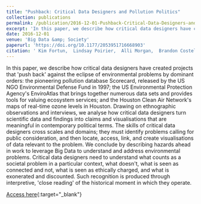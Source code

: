 ```yaml
---
title: "Pushback: Critical Data Designers and Pollution Politics"
collection: publications
permalink: /publication/2016-12-01-Pushback-Critical-Data-Designers-and-Pollution-Politics
excerpt: 'In this paper, we describe how critical data designers have created projects that &apos;push back&apos; against the eclipse of environmental problems by dominant orders: the pioneering pollution database Scorecard, released by the US NGO Environmental Defense Fund in 1997; the US Environmental Protection Agen...'
date: 2016-12-01
venue: 'Big Data &amp; Society'
paperurl: 'https://doi.org/10.1177/2053951716668903'
citation: ' Kim Fortun,  Lindsay Poirier,  Alli Morgan,  Brandon Costelloe-Kuehn,  Mike Fortun. 2016. &quot;Pushback: Critical Data Designers and Pollution Politics.&quot; <i>Big Data &amp; Society</i> 3(2), 2053951716668903. SAGE Publications Ltd.'
---
```

In this paper, we describe how critical data designers have created projects that &apos;push back&apos; against the eclipse of environmental problems by dominant orders: the pioneering pollution database Scorecard, released by the US NGO Environmental Defense Fund in 1997; the US Environmental Protection Agency&apos;s EnviroAtlas that brings together numerous data sets and provides tools for valuing ecosystem services; and the Houston Clean Air Network&apos;s maps of real-time ozone levels in Houston. Drawing on ethnographic observations and interviews, we analyse how critical data designers turn scientific data and findings into claims and visualisations that are meaningful in contemporary political terms. The skills of critical data designers cross scales and domains; they must identify problems calling for public consideration, and then locate, access, link, and create visualisations of data relevant to the problem. We conclude by describing hazards ahead in work to leverage Big Data to understand and address environmental problems. Critical data designers need to understand what counts as a societal problem in a particular context, what doesn&apos;t, what is seen as connected and not, what is seen as ethically charged, and what is exonerated and discounted. Such recognition is produced through interpretive, &apos;close reading&apos; of the historical moment in which they operate.

[Access here](https://doi.org/10.1177/2053951716668903){:target="_blank"}
